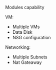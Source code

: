 Modules capability

VM:
- Multiple VMs
- Data Disk
- NSG configuration

Networking:
- Multiple Subnets
- Nat Gateaway